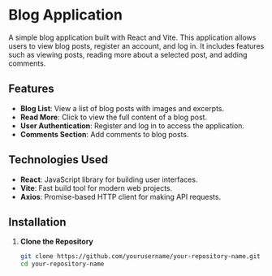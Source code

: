 # Blog Application

A simple blog application built with React and Vite. This application allows users to view blog posts, register an account, and log in. It includes features such as viewing posts, reading more about a selected post, and adding comments.

## Features

- **Blog List**: View a list of blog posts with images and excerpts.
- **Read More**: Click to view the full content of a blog post.
- **User Authentication**: Register and log in to access the application.
- **Comments Section**: Add comments to blog posts.

## Technologies Used

- **React**: JavaScript library for building user interfaces.
- **Vite**: Fast build tool for modern web projects.
- **Axios**: Promise-based HTTP client for making API requests.

## Installation

1. **Clone the Repository**

   ```bash
   git clone https://github.com/yourusername/your-repository-name.git
   cd your-repository-name
